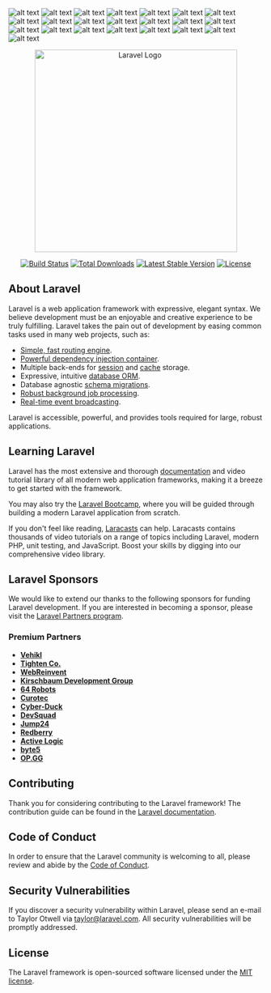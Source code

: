 ![alt text](https://github.com/nurralirahmawati/APLIKASI-PERSURATAN/blob/main/APLIKASI-SURAT.png)
![alt text](https://github.com/nurralirahmawati/APLIKASI-PERSURATAN/blob/main/Login.png)
![alt text](https://github.com/nurralirahmawati/APLIKASI-PERSURATAN/blob/main/Pengguna.png)
![alt text](https://github.com/nurralirahmawati/APLIKASI-PERSURATAN/blob/main/Create-Pengguna.png)
![alt text](https://github.com/nurralirahmawati/APLIKASI-PERSURATAN/blob/main/Edit-Pengguna.png)
![alt text](https://github.com/nurralirahmawati/APLIKASI-PERSURATAN/blob/main/Hapus-Pengguna.png)
![alt text](https://github.com/nurralirahmawati/APLIKASI-PERSURATAN/blob/main/Kepala-Surat.png)
![alt text](https://github.com/nurralirahmawati/APLIKASI-PERSURATAN/blob/main/KepalaSurat-Create.png)
![alt text](https://github.com/nurralirahmawati/APLIKASI-PERSURATAN/blob/main/KepalaSurat-Edit.png)
![alt text](https://github.com/nurralirahmawati/APLIKASI-PERSURATAN/blob/main/KepalaSurat-Hapus.png)
![alt text](https://github.com/nurralirahmawati/APLIKASI-PERSURATAN/blob/main/Nama-Tanda-Tangan.png)
![alt text](https://github.com/nurralirahmawati/APLIKASI-PERSURATAN/blob/main/NamaTandaTangan-Create.png)
![alt text](https://github.com/nurralirahmawati/APLIKASI-PERSURATAN/blob/main/NamaTandaTangan-Edit.png)
![alt text](https://github.com/nurralirahmawati/APLIKASI-PERSURATAN/blob/main/NamaTandaTangan-Hapus.png)
![alt text](https://github.com/nurralirahmawati/APLIKASI-PERSURATAN/blob/main/Surat-Keluar.png)
![alt text](https://github.com/nurralirahmawati/APLIKASI-PERSURATAN/blob/main/SuratKeluar-Create.png)
![alt text](https://github.com/nurralirahmawati/APLIKASI-PERSURATAN/blob/main/SuratKeluar-Edit.png)
![alt text](https://github.com/nurralirahmawati/APLIKASI-PERSURATAN/blob/main/SuratKeluar-Hapus.png)
![alt text](https://github.com/nurralirahmawati/APLIKASI-PERSURATAN/blob/main/Surat-Masuk.png)
![alt text](https://github.com/nurralirahmawati/APLIKASI-PERSURATAN/blob/main/SuratMasuk-Create.png)
![alt text](https://github.com/nurralirahmawati/APLIKASI-PERSURATAN/blob/main/SuratMasuk-Edit.png)
![alt text](https://github.com/nurralirahmawati/APLIKASI-PERSURATAN/blob/main/SuratMasuk-Hapus.png)

<p align="center"><a href="https://laravel.com" target="_blank"><img src="https://raw.githubusercontent.com/laravel/art/master/logo-lockup/5%20SVG/2%20CMYK/1%20Full%20Color/laravel-logolockup-cmyk-red.svg" width="400" alt="Laravel Logo"></a></p>

<p align="center">
<a href="https://github.com/laravel/framework/actions"><img src="https://github.com/laravel/framework/workflows/tests/badge.svg" alt="Build Status"></a>
<a href="https://packagist.org/packages/laravel/framework"><img src="https://img.shields.io/packagist/dt/laravel/framework" alt="Total Downloads"></a>
<a href="https://packagist.org/packages/laravel/framework"><img src="https://img.shields.io/packagist/v/laravel/framework" alt="Latest Stable Version"></a>
<a href="https://packagist.org/packages/laravel/framework"><img src="https://img.shields.io/packagist/l/laravel/framework" alt="License"></a>
</p>

## About Laravel

Laravel is a web application framework with expressive, elegant syntax. We believe development must be an enjoyable and creative experience to be truly fulfilling. Laravel takes the pain out of development by easing common tasks used in many web projects, such as:

- [Simple, fast routing engine](https://laravel.com/docs/routing).
- [Powerful dependency injection container](https://laravel.com/docs/container).
- Multiple back-ends for [session](https://laravel.com/docs/session) and [cache](https://laravel.com/docs/cache) storage.
- Expressive, intuitive [database ORM](https://laravel.com/docs/eloquent).
- Database agnostic [schema migrations](https://laravel.com/docs/migrations).
- [Robust background job processing](https://laravel.com/docs/queues).
- [Real-time event broadcasting](https://laravel.com/docs/broadcasting).

Laravel is accessible, powerful, and provides tools required for large, robust applications.

## Learning Laravel

Laravel has the most extensive and thorough [documentation](https://laravel.com/docs) and video tutorial library of all modern web application frameworks, making it a breeze to get started with the framework.

You may also try the [Laravel Bootcamp](https://bootcamp.laravel.com), where you will be guided through building a modern Laravel application from scratch.

If you don't feel like reading, [Laracasts](https://laracasts.com) can help. Laracasts contains thousands of video tutorials on a range of topics including Laravel, modern PHP, unit testing, and JavaScript. Boost your skills by digging into our comprehensive video library.

## Laravel Sponsors

We would like to extend our thanks to the following sponsors for funding Laravel development. If you are interested in becoming a sponsor, please visit the [Laravel Partners program](https://partners.laravel.com).

### Premium Partners

- **[Vehikl](https://vehikl.com/)**
- **[Tighten Co.](https://tighten.co)**
- **[WebReinvent](https://webreinvent.com/)**
- **[Kirschbaum Development Group](https://kirschbaumdevelopment.com)**
- **[64 Robots](https://64robots.com)**
- **[Curotec](https://www.curotec.com/services/technologies/laravel/)**
- **[Cyber-Duck](https://cyber-duck.co.uk)**
- **[DevSquad](https://devsquad.com/hire-laravel-developers)**
- **[Jump24](https://jump24.co.uk)**
- **[Redberry](https://redberry.international/laravel/)**
- **[Active Logic](https://activelogic.com)**
- **[byte5](https://byte5.de)**
- **[OP.GG](https://op.gg)**

## Contributing

Thank you for considering contributing to the Laravel framework! The contribution guide can be found in the [Laravel documentation](https://laravel.com/docs/contributions).

## Code of Conduct

In order to ensure that the Laravel community is welcoming to all, please review and abide by the [Code of Conduct](https://laravel.com/docs/contributions#code-of-conduct).

## Security Vulnerabilities

If you discover a security vulnerability within Laravel, please send an e-mail to Taylor Otwell via [taylor@laravel.com](mailto:taylor@laravel.com). All security vulnerabilities will be promptly addressed.

## License

The Laravel framework is open-sourced software licensed under the [MIT license](https://opensource.org/licenses/MIT).
